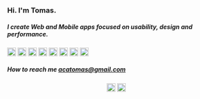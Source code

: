 ### Hi. I'm Tomas.

##### I create Web and Mobile apps focused on usability, design and performance. 

<img src="https://konpa.github.io/devicon/devicon.git/icons/react/react-original-wordmark.svg" alt="react" width="20"
  height="20" />
<img src="https://konpa.github.io/devicon/devicon.git/icons/bootstrap/bootstrap-plain.svg" alt="bootstrap" width="20"
  height="20" />
<img src="https://konpa.github.io/devicon/devicon.git/icons/css3/css3-original-wordmark.svg" alt="css3" width="20"
  height="20" />
<img src="https://konpa.github.io/devicon/devicon.git/icons/html5/html5-original-wordmark.svg" alt="html5" width="20"
  height="20" />
<img src="https://konpa.github.io/devicon/devicon.git/icons/javascript/javascript-original.svg" alt="javascript"
  width="20" height="20" />
<img src="https://konpa.github.io/devicon/devicon.git/icons/typescript/typescript-original.svg" alt="typescript"
  width="20" height="20" />
<img src="https://konpa.github.io/devicon/devicon.git/icons/mongodb/mongodb-original-wordmark.svg" alt="mongodb"
  width="20" height="20" />
<img src="https://konpa.github.io/devicon/devicon.git/icons/nodejs/nodejs-original-wordmark.svg" alt="nodejs" width="20"
  height="20" />

##### How to reach me **acatomas@gmail.com**

<p align="center">
<a href="https://linkedin.com/in/tominasweb" target="blank"><img align="center" src="https://cdn.jsdelivr.net/npm/simple-icons@3.0.1/icons/linkedin.svg" alt="tominasweb" height="20" width="20" /></a>
<a href="https://instagram.com/to.mi.nas" target="blank"><img align="center" src="https://cdn.jsdelivr.net/npm/simple-icons@3.0.1/icons/instagram.svg" alt="to.mi.nas" height="20" width="20" /></a>
</p>
